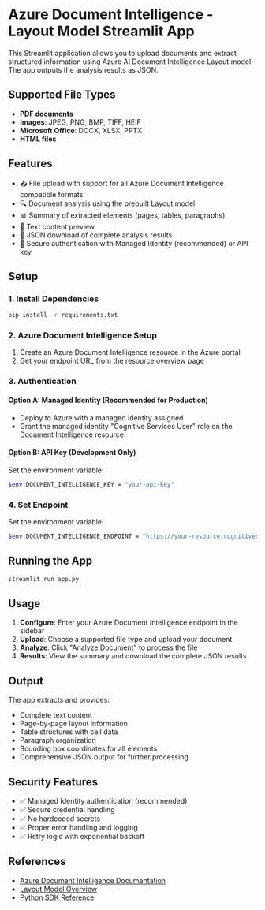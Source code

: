 # Azure Document Intelligence - Layout Model Streamlit App

This Streamlit application allows you to upload documents and extract structured information using Azure AI Document Intelligence Layout model. The app outputs the analysis results as JSON.

## Supported File Types

- **PDF documents**
- **Images**: JPEG, PNG, BMP, TIFF, HEIF
- **Microsoft Office**: DOCX, XLSX, PPTX
- **HTML files**

## Features

- 📤 File upload with support for all Azure Document Intelligence compatible formats
- 🔍 Document analysis using the prebuilt Layout model
- 📊 Summary of extracted elements (pages, tables, paragraphs)
- 📄 Text content preview
- 💾 JSON download of complete analysis results
- 🔐 Secure authentication with Managed Identity (recommended) or API key

## Setup

### 1. Install Dependencies

```bash
pip install -r requirements.txt
```

### 2. Azure Document Intelligence Setup

1. Create an Azure Document Intelligence resource in the Azure portal
2. Get your endpoint URL from the resource overview page

### 3. Authentication

#### Option A: Managed Identity (Recommended for Production)
- Deploy to Azure with a managed identity assigned
- Grant the managed identity "Cognitive Services User" role on the Document Intelligence resource

#### Option B: API Key (Development Only)
Set the environment variable:
```bash
$env:DOCUMENT_INTELLIGENCE_KEY = "your-api-key"
```

### 4. Set Endpoint
Set the environment variable:
```bash
$env:DOCUMENT_INTELLIGENCE_ENDPOINT = "https://your-resource.cognitiveservices.azure.com/"
```

## Running the App

```bash
streamlit run app.py
```

## Usage

1. **Configure**: Enter your Azure Document Intelligence endpoint in the sidebar
2. **Upload**: Choose a supported file type and upload your document
3. **Analyze**: Click "Analyze Document" to process the file
4. **Results**: View the summary and download the complete JSON results

## Output

The app extracts and provides:
- Complete text content
- Page-by-page layout information
- Table structures with cell data
- Paragraph organization
- Bounding box coordinates for all elements
- Comprehensive JSON output for further processing

## Security Features

- ✅ Managed Identity authentication (recommended)
- ✅ Secure credential handling
- ✅ No hardcoded secrets
- ✅ Proper error handling and logging
- ✅ Retry logic with exponential backoff

## References

- [Azure Document Intelligence Documentation](https://docs.microsoft.com/en-us/azure/applied-ai-services/form-recognizer/)
- [Layout Model Overview](https://docs.microsoft.com/en-us/azure/applied-ai-services/form-recognizer/concept-layout)
- [Python SDK Reference](https://docs.microsoft.com/en-us/python/api/azure-ai-documentintelligence/)
